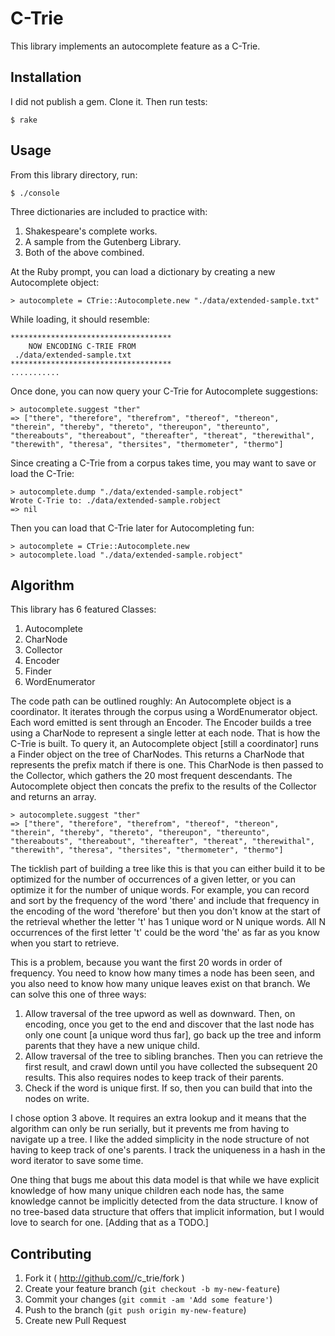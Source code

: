# C-Trie

This library implements an autocomplete feature as a C-Trie.

## Installation

I did not publish a gem. Clone it.  Then run tests:

    $ rake

## Usage

From this library directory, run:

    $ ./console

Three dictionaries are included to practice with:

1. Shakespeare's complete works.
2. A sample from the Gutenberg Library.
3. Both of the above combined.

At the Ruby prompt, you can load a dictionary by creating a
new Autocomplete object:

    > autocomplete = CTrie::Autocomplete.new "./data/extended-sample.txt"

While loading, it should resemble:

    ************************************
        NOW ENCODING C-TRIE FROM
     ./data/extended-sample.txt
    ************************************
    ...........

Once done, you can now query your C-Trie for Autocomplete
suggestions:

    > autocomplete.suggest "ther"
    => ["there", "therefore", "therefrom", "thereof", "thereon", "therein", "thereby", "thereto", "thereupon", "thereunto", "thereabouts", "thereabout", "thereafter", "thereat", "therewithal", "therewith", "theresa", "thersites", "thermometer", "thermo"]

Since creating a C-Trie from a corpus takes time, you may want to save
or load the C-Trie:

    > autocomplete.dump "./data/extended-sample.robject"
    Wrote C-Trie to: ./data/extended-sample.robject
    => nil 

Then you can load that C-Trie later for Autocompleting fun:

    > autocomplete = CTrie::Autocomplete.new
    > autocomplete.load "./data/extended-sample.robject"

## Algorithm

This library has 6 featured Classes:

1. Autocomplete
2. CharNode
3. Collector
4. Encoder
5. Finder
6. WordEnumerator

The code path can be outlined roughly:
An Autocomplete object is a coordinator.  It iterates through the
corpus using a WordEnumerator object.  Each word emitted is sent
through an Encoder.  The Encoder builds a tree using a CharNode
to represent a single letter at each node.  That is how the C-Trie
is built.  To query it, an Autocomplete object [still a coordinator]
runs a Finder object on the tree of CharNodes.  This returns a
CharNode that represents the prefix match if there is one.  This
CharNode is then passed to the Collector, which gathers the 20
most frequent descendants.  The Autocomplete object then concats
the prefix to the results of the Collector and returns an
array.

    > autocomplete.suggest "ther"
    => ["there", "therefore", "therefrom", "thereof", "thereon", "therein", "thereby", "thereto", "thereupon", "thereunto", "thereabouts", "thereabout", "thereafter", "thereat", "therewithal", "therewith", "theresa", "thersites", "thermometer", "thermo"]

The ticklish part of building a tree like this is that you
can either
build it to be optimized for the number of occurrences of a given
letter, or you can optimize it for the number of unique words.
For example, you can record and sort by the frequency of the
word 'there' and include that frequency in the encoding of
the word 'therefore' but then you don't know at the start of the
retrieval whether the letter 't' has 1 unique word or N unique
words.  All N occurrences of the first letter 't' could be
the word 'the' as far as you know when you start to retrieve.

This is a problem, because you want the first 20 words in
order of frequency.  You need to know how many times a node
has been seen, and you also need to know how many unique leaves
exist on that branch.  We can solve this one of three ways:

1. Allow traversal of the tree upword as well as downward.
Then, on encoding, once you get to the end and discover that
the last node has only one count [a unique word thus far],
go back up the tree and inform parents that they have a new
unique child.
2. Allow traversal of the tree to sibling branches.  Then
you can retrieve the first result, and crawl down until
you have collected the subsequent 20 results.  This also
requires nodes to keep track of their parents.
3. Check if the word is unique first.  If so, then you can
build that into the nodes on write.

I chose option 3 above.  It requires an extra lookup and it
means that the algorithm can only be run serially, but it
prevents me from having to navigate up a tree.  I like the
added simplicity in the node structure of not having to
keep track of one's parents.  I track the uniqueness
in a hash in the word iterator to save some time.

One thing that bugs me about this data model is that
while we have explicit
knowledge of how many unique children each node has,
the same knowledge cannot be implicitly detected from the data
structure.  I know of no tree-based data structure that
offers that implicit information, but I would love to
search for one. [Adding that as a TODO.]

## Contributing

1. Fork it ( http://github.com/<my-github-username>/c_trie/fork )
2. Create your feature branch (`git checkout -b my-new-feature`)
3. Commit your changes (`git commit -am 'Add some feature'`)
4. Push to the branch (`git push origin my-new-feature`)
5. Create new Pull Request
